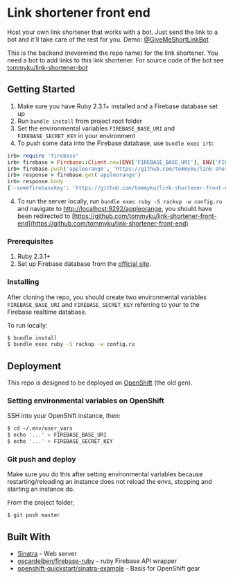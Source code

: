 # Link shortener front end

Host your own link shortener that works with a bot. Just send the link
to a bot and it'll take care of the rest for you. Demo:
[@GiveMeShortLinkBot](http://t.me/GiveMeShortLinkBot)

This is the backend (nevermind the repo name) for the link shortener. You need a bot to add links to this link shortener. For source code of the bot see [tommyku/link-shortener-bot](https://github.com/tommyku/link-shortener-bot)

## Getting Started

1. Make sure you have Ruby 2.3.1+ installed and a Firebase database set up
2. Run `bundle install` from project root folder
2. Set the environmental variables `FIREBASE_BASE_URI` and `FIREBASE_SECRET_KEY` in your environment
3. To push some data into the Firebase database, use `bundle exec irb`:

``` ruby
irb> require 'firebase'
irb> firebase = Firebase::Client.new(ENV['FIREBASE_BASE_URI'], ENV['FIREBASE_SECRET_KEY'])
irb> firebase.push('appleorange', 'https://github.com/tommyku/link-shortener-front-end')
irb> response = firebase.get('appleorange')
irb> response.body
{'-somefirebasekey': 'https://github.com/tommyku/link-shortener-front-end'}
```
4. To run the server locally, run `bundle exec ruby -S rackup -w config.ru` and navigate to [http://localhost:9292/appleorange](http://localhost:9292/appleorange), you should have been redirected to [https://github.com/tommyku/link-shortener-front-end](https://github.com/tommyku/link-shortener-front-end)

### Prerequisites

1. Ruby 2.3.1+
1. Set up Firebase database from the [official site](https://firebase.google.com/).

### Installing

After cloning the repo, you should create two environmental variables `FIREBASE_BASE_URI` and `FIREBASE_SECRET_KEY` referring to your to the Firebase realtime database.

To run locally:

``` bash
$ bundle install
$ bundle exec ruby -S rackup -w config.ru
```

## Deployment

This repo is designed to be deployed on [OpenShift](https://www.openshift.com) (the old gen).

### Setting environmental variables on OpenShift

SSH into your OpenShift instance, then:

``` bash
$ cd ~/.env/user_vars
$ echo '...' > FIREBASE_BASE_URI
$ echo '...' > FIREBASE_SECRET_KEY
```

### Git push and deploy

Make sure you do this after setting environmental variables because restarting/reloading an instance does not reload the envs, stopping and starting an instance do.

From the project folder,

``` bash
$ git push master
```

## Built With

* [Sinatra](http://www.sinatrarb.com/) - Web server
* [oscardelben/firebase-ruby](https://github.com/oscardelben/firebase-ruby) - ruby Firebase API wrapper
* [openshift-quickstart/sinatra-example](https://github.com/openshift-quickstart/sinatra-example) - Basis for OpenShift gear
